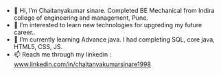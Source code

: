 - 👋 Hi, I’m Chaitanyakumar sinare. Completed BE Mechanical from Indira college of engineering and management, Pune.
- 👀 I’m interested to learn new technologies for upgreding my future career..
- 🌱 I’m currently learning Advance java. I had completing SQL, core java, HTML5, CSS, JS.
- 📫 Reach me through my linkedin : www.linkedin.com/in/chaitanyakumarsinare1998


